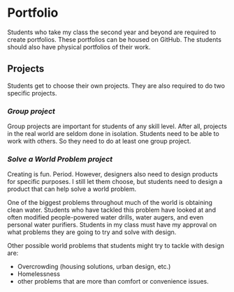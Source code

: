 # Portfolio
Students who take my class the second year and beyond are required to create portfolios.  These portfolios can be housed on GitHub.  The students should also have physical portfolios of their work.

## Projects
Students get to choose their own projects.  They are also required to do two specific projects.

### *Group project*
Group projects are important for students of any skill level.  After all, projects in the real world are seldom done in isolation.  Students need to be able to work with others.  So they need to do at least one group project.

### *Solve a World Problem project*
Creating is fun.  Period.  However, designers also need to design products for specific purposes.  I still let them choose, but students need to design a product that can help solve a world problem.  

One of the biggest problems throughout much of the world is obtaining clean water.  Students who have tackled this problem have looked at and often modified people-powered water drills, water augers, and even personal water purifiers.  Students in my class must have my approval on what problems they are going to try and solve with design.

Other possible world problems that students might try to tackle with design are:
* Overcrowding (housing solutions, urban design, etc.)
* Homelessness
* other problems that are more than comfort or convenience issues.
